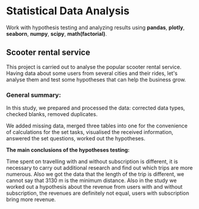 # Statistical Data Analysis  
Work with hypothesis testing and analyzing results using **pandas**, **plotly**, **seaborn**, **numpy**, **scipy**, **math(factorial)**.

## Scooter rental service
This project is carried out to analyse the popular scooter rental service. Having data about some users from several cities and their rides, let's analyse them and test some hypotheses that can help the business grow.  

### General summary:

In this study, we prepared and processed the data: corrected data types, checked blanks, removed duplicates.

We added missing data, merged three tables into one for the convenience of calculations for the set tasks, visualised the received information, answered the set questions, worked out the hypotheses.

**The main conclusions of the hypotheses testing:**  

Time spent on travelling with and without subscription is different, it is necessary to carry out additional research and find out which trips are more numerous. Also we got the data that the length of the trip is different, we cannot say that 3130 m is the minimum distance. Also in the study we worked out a hypothesis about the revenue from users with and without subscription, the revenues are definitely not equal, users with subscription bring more revenue.
